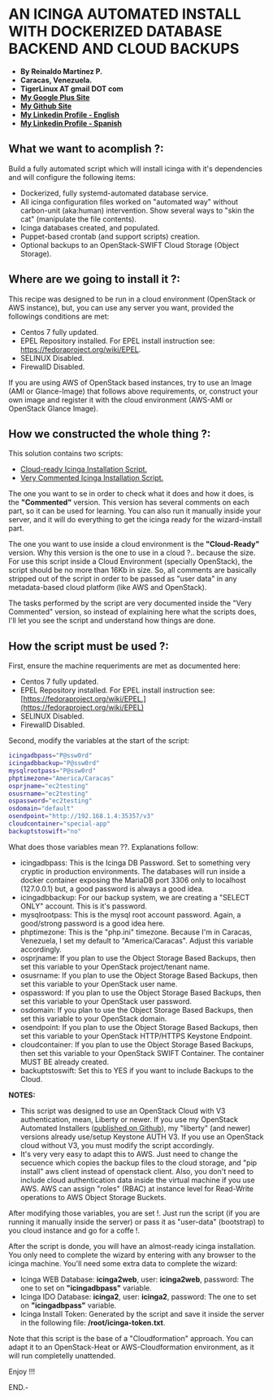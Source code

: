 # AN ICINGA AUTOMATED INSTALL WITH DOCKERIZED DATABASE BACKEND AND CLOUD BACKUPS

- **By Reinaldo Martínez P.**
- **Caracas, Venezuela.**
- **TigerLinux AT gmail DOT com**
- **[My Google Plus Site](https://plus.google.com/+ReinaldoMartinez)**
- **[My Github Site](https://github.com/tigerlinux)**
- **[My Linkedin Profile - English](https://ve.linkedin.com/in/tigerlinux/en)**
- **[My Linkedin Profile - Spanish](https://ve.linkedin.com/in/tigerlinux/es)**


## What we want to acomplish ?:

Build a fully automated script which will install icinga with it's dependencies and will configure the following items:

* Dockerized, fully systemd-automated database service.
* All icinga configuration files worked on "automated way" without carbon-unit (aka:human) intervention. Show several ways to "skin the cat" (manipulate the file contents).
* Icinga databases created, and populated.
* Puppet-based crontab (and support scripts) creation.
* Optional backups to an OpenStack-SWIFT Cloud Storage (Object Storage).


## Where are we going to install it ?:

This recipe was designed to be run in a cloud environment (OpenStack or AWS instance), but, you can use any server you want, provided the followings conditions are met:

* Centos 7 fully updated.
* EPEL Repository installed. For EPEL install instruction see: https://fedoraproject.org/wiki/EPEL.
* SELINUX Disabled.
* FirewallD Disabled.


If you are using AWS of OpenStack based instances, try to use an Image (AMI or Glance-Image) that follows above requirements, or, construct your own image and register it with the cloud environment (AWS-AMI or OpenStack Glance Image).


## How we constructed the whole thing ?:

This solution contains two scripts:

* [Cloud-ready Icinga Installation Script.](https://github.com/tigerlinux/tigerlinux.github.io/tree/master/recipes/monitoring/icinga-automated-install-for-the-cloud/scripts/icinga-automated-install-cloud.sh "Icinga Automated Install Script - Cloud Version")
* [Very Commented Icinga Installation Script.](https://github.com/tigerlinux/tigerlinux.github.io/tree/master/recipes/monitoring/icinga-automated-install-for-the-cloud/scripts/icinga-automated-install-with-comments.sh "Icinga Automated Install Script - Commented Version")

The one you want to se in order to check what it does and how it does, is the **"Commented"** version. This version has several comments on each part, so it can be used for learning. You can also run it manually inside your server, and it will do everything to get the icinga ready for the wizard-install part.

The one you want to use inside a cloud environment is the **"Cloud-Ready"** version. Why this version is the one to use in a cloud ?.. because the size. For use this script inside a Cloud Environment (specially OpenStack), the script should be no more than 16Kb in size. So, all comments are basically stripped out of the script in order to be passed as "user data" in any metadata-based cloud platform (like AWS and OpenStack).

The tasks performed by the script are very documented inside the "Very Commented" version, so instead of explaining here what the scripts does, I'll let you see the script and understand how things are done.


## How the script must be used ?:

First, ensure the machine requeriments are met as documented here:

* Centos 7 fully updated.
* EPEL Repository installed. For EPEL install instruction see: [https://fedoraproject.org/wiki/EPEL.](https://fedoraproject.org/wiki/EPEL)
* SELINUX Disabled.
* FirewallD Disabled.

Second, modify the variables at the start of the script:

```bash
icingadbpass="P@ssw0rd"
icingadbbackup="P@ssw0rd"
mysqlrootpass="P@ssw0rd"
phptimezone="America/Caracas"
osprjname="ec2testing"
osusrname="ec2testing"
ospassword="ec2testing"
osdomain="default"
osendpoint="http://192.168.1.4:35357/v3"
cloudcontainer="special-app"
backuptstoswift="no"
```

What does those variables mean ??. Explanations follow:

* icingadbpass: This is the Icinga DB Password. Set to something very cryptic in production environments. The databases will run inside a docker container exposing the MariaDB port 3306 only to localhost (127.0.0.1) but, a good password is always a good idea.
* icingadbbackup: For our backup system, we are creating a "SELECT ONLY" account. This is it's password.
* mysqlrootpass: This is the mysql root account password. Again, a good/strong password is a good idea here.
* phptimezone: This is the "php.ini" timezone. Because I'm in Caracas, Venezuela, I set my default to "America/Caracas". Adjust this variable accordingly.
* osprjname: If you plan to use the Object Storage Based Backups, then set this variable to your OpenStack project/tenant name.
* osusrname: If you plan to use the Object Storage Based Backups, then set this variable to your OpenStack user name.
* ospassword: If you plan to use the Object Storage Based Backups, then set this variable to your OpenStack user password.
* osdomain: If you plan to use the Object Storage Based Backups, then set this variable to your OpenStack domain.
* osendpoint: If you plan to use the Object Storage Based Backups, then set this variable to your OpenStack HTTP/HTTPS Keystone Endpoint.
* cloudcontainer: If you plan to use the Object Storage Based Backups, then set this variable to your OpenStack SWIFT Container. The container MUST BE already created.
* backuptstoswift: Set this to YES if you want to include Backups to the Cloud.

**NOTES:**

* This script was designed to use an OpenStack Cloud with V3 authentication, mean, Liberty or newer. If you use my OpenStack Automated Installers ([published on Github](https://github.com/tigerlinux)), my "liberty" (and newer) versions already use/setup Keystone AUTH V3. If you use an OpenStack cloud without V3, you must modify the script accordingly.
* It's very very easy to adapt this to AWS. Just need to change the secuence which copies the backup files to the cloud storage, and "pip install" aws client instead of openstack client. Also, you don't need to include cloud authentication data inside the virtual machine if you use AWS. AWS can assign "roles" (RBAC) at instance level for Read-Write operations to AWS Object Storage Buckets.

After modifying those variables, you are set !. Just run the script (if you are running it manually inside the server) or pass it as "user-data" (bootstrap) to you cloud instance and go for a coffe !.

After the script is donde, you will have an almost-ready icinga installation. You only need to complete the wizard by entering with any browser to the icinga machine. You'll need some extra data to complete the wizard:

* Icinga WEB Database: **icinga2web**, user: **icinga2web**, password: The one to set on **"icingadbpass"** variable.
* Icinga IDO Database: **icinga2**, user: **icinga2**, password: The one to set on **"icingadbpass"** variable.
* Icinga Install Token: Generated by the script and save it inside the server in the following file: **/root/icinga-token.txt**.

Note that this script is the base of a "Cloudformation" approach. You can adapt it to an OpenStack-Heat or AWS-Cloudformation environment, as it will run completelly unattended.

Enjoy !!!

END.-

